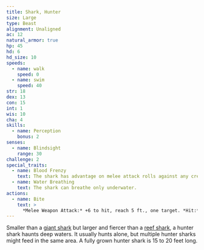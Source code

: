 ```yaml
---
title: Shark, Hunter
size: Large
type: Beast
alignment: Unaligned
ac: 12
natural_armor: true
hp: 45
hd: 6
hd_size: 10
speeds:
  - name: walk
    speed: 0
  - name: swim
    speed: 40
str: 18
dex: 13
con: 15
int: 1
wis: 10
cha: 4
skills:
  - name: Perception
    bonus: 2
senses:
  - name: Blindsight
    range: 30
challenge: 2
special_traits:
  - name: Blood Frenzy
    text: The shark has advantage on melee attack rolls against any creature that doesn't have all its hit points.
  - name: Water Breathing
    text: The shark can breathe only underwater.
actions:
  - name: Bite
    text: >
      *Melee Weapon Attack:* +6 to hit, reach 5 ft., one target. *Hit:* 13 (2d8 + 4) piercing damage.
---
```


Smaller than a [giant shark](/monsters/shark-giant/) but larger and fiercer than a [reef shark](/monsters/shark-reef/), a hunter shark haunts deep waters. It usually hunts alone, but multiple hunter sharks might feed in the same area. A fully grown hunter shark is 15 to 20 feet long.
